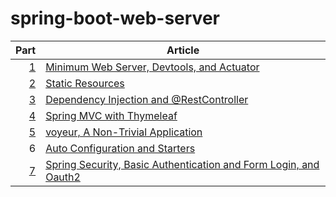 # spring-boot-web-server

| Part                                      | Article                                                                                                                          |
| ---:                                      | ---                                                                                                                              |
| [1](part-01)                              | [Minimum Web Server, Devtools, and Actuator](https://blog.hcf.dev/article/2019-11-16-spring-boot-part-01/)                       |
| [2](part-02)                              | [Static Resources](https://blog.hcf.dev/article/2019-11-17-spring-boot-part-02/)                                                 |
| [3](part-03)                              | [Dependency Injection and @RestController](https://blog.hcf.dev/article/2019-12-15-spring-boot-part-03/)                         |
| [4](part-04)                              | [Spring MVC with Thymeleaf](https://blog.hcf.dev/article/2020-01-01-spring-boot-part-04/)                                        |
| [5](https://github.com/allen-ball/voyeur) | [voyeur, A Non-Trivial Application](https://blog.hcf.dev/article/2020-06-26-spring-boot-part-05/)                                |
| 6                                         | [Auto Configuration and Starters](https://blog.hcf.dev/article/2020-07-19-spring-boot-part-06/)                                  |
| [7](part-07)                              | [Spring Security, Basic Authentication and Form Login, and Oauth2](https://blog.hcf.dev/article/2020-10-31-spring-boot-part-07/) |
